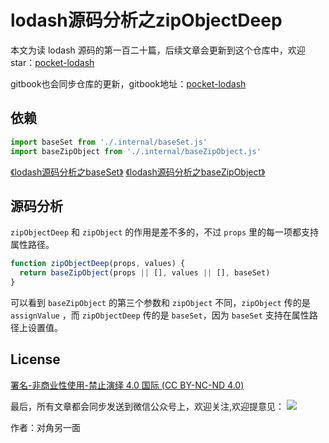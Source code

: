 # lodash源码分析之zipObjectDeep

本文为读 lodash 源码的第一百二十篇，后续文章会更新到这个仓库中，欢迎 star：[pocket-lodash](https://github.com/yeyuqiudeng/pocket-lodash)

gitbook也会同步仓库的更新，gitbook地址：[pocket-lodash](https://www.gitbook.com/book/yeyuqiudeng/pocket-lodash/details)

## 依赖

```javascript
import baseSet from './.internal/baseSet.js'
import baseZipObject from './.internal/baseZipObject.js'
```

[《lodash源码分析之baseSet》](internal/baseSet.md)
[《lodash源码分析之baseZipObject》](internal/baseZipObject.md)

## 源码分析

`zipObjectDeep` 和 `zipObject` 的作用是差不多的，不过 `props` 里的每一项都支持属性路径。

```javascript
function zipObjectDeep(props, values) {
  return baseZipObject(props || [], values || [], baseSet)
}
```

可以看到 `baseZipObject` 的第三个参数和 `zipObject` 不同，`zipObject` 传的是 `assignValue` ，而 `zipObjectDeep` 传的是 `baseSet`，因为 `baseSet` 支持在属性路径上设置值。

## License

[署名-非商业性使用-禁止演绎 4.0 国际 (CC BY-NC-ND 4.0)](http://creativecommons.org/licenses/by-nc-nd/4.0/)

最后，所有文章都会同步发送到微信公众号上，欢迎关注,欢迎提意见：  ![](https://raw.githubusercontent.com/yeyuqiudeng/resource/master/images/qrcode_front-end-article.jpg) 

作者：对角另一面 